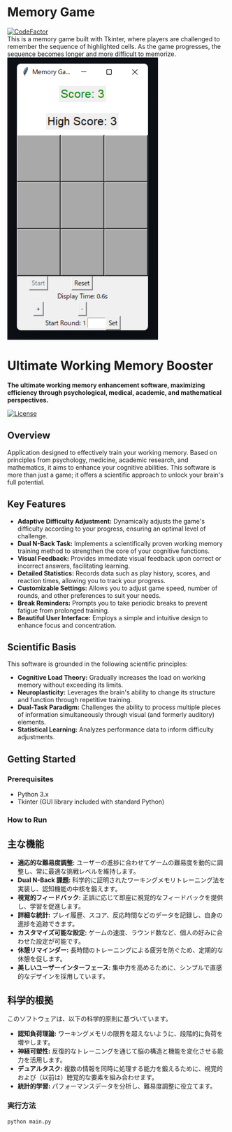 
# Memory Game
[![CodeFactor](https://www.codefactor.io/repository/github/mark0011astra/memorygame/badge)](https://www.codefactor.io/repository/github/mark0011astra/memorygame)  
This is a memory game built with Tkinter, where players are challenged to remember the sequence of highlighted cells. As the game progresses, the sequence becomes longer and more difficult to memorize.
![alt text](image.png)
# Ultimate Working Memory Booster

**The ultimate working memory enhancement software, maximizing efficiency through psychological, medical, academic, and mathematical perspectives.**

[![License](https://img.shields.io/badge/license-MIT-blue.svg)](https://opensource.org/licenses/MIT)

## Overview

Application designed to effectively train your working memory. Based on principles from psychology, medicine, academic research, and mathematics, it aims to enhance your cognitive abilities. This software is more than just a game; it offers a scientific approach to unlock your brain's full potential.

## Key Features

*   **Adaptive Difficulty Adjustment:** Dynamically adjusts the game's difficulty according to your progress, ensuring an optimal level of challenge.
*   **Dual N-Back Task:** Implements a scientifically proven working memory training method to strengthen the core of your cognitive functions.
*   **Visual Feedback:** Provides immediate visual feedback upon correct or incorrect answers, facilitating learning.
*   **Detailed Statistics:** Records data such as play history, scores, and reaction times, allowing you to track your progress.
*   **Customizable Settings:** Allows you to adjust game speed, number of rounds, and other preferences to suit your needs.
*   **Break Reminders:** Prompts you to take periodic breaks to prevent fatigue from prolonged training.
*   **Beautiful User Interface:** Employs a simple and intuitive design to enhance focus and concentration.

## Scientific Basis

This software is grounded in the following scientific principles:

*   **Cognitive Load Theory:** Gradually increases the load on working memory without exceeding its limits.
*   **Neuroplasticity:** Leverages the brain's ability to change its structure and function through repetitive training.
*   **Dual-Task Paradigm:** Challenges the ability to process multiple pieces of information simultaneously through visual (and formerly auditory) elements.
*   **Statistical Learning:** Analyzes performance data to inform difficulty adjustments.

## Getting Started

### Prerequisites

*   Python 3.x
*   Tkinter (GUI library included with standard Python)


### How to Run


## 主な機能

*   **適応的な難易度調整:** ユーザーの進捗に合わせてゲームの難易度を動的に調整し、常に最適な挑戦レベルを維持します。
*   **Dual N-Back 課題:** 科学的に証明されたワーキングメモリトレーニング法を実装し、認知機能の中核を鍛えます。
*   **視覚的フィードバック:** 正誤に応じて即座に視覚的なフィードバックを提供し、学習を促進します。
*   **詳細な統計:** プレイ履歴、スコア、反応時間などのデータを記録し、自身の進捗を追跡できます。
*   **カスタマイズ可能な設定:** ゲームの速度、ラウンド数など、個人の好みに合わせた設定が可能です。
*   **休憩リマインダー:** 長時間のトレーニングによる疲労を防ぐため、定期的な休憩を促します。
*   **美しいユーザーインターフェース:**  集中力を高めるために、シンプルで直感的なデザインを採用しています。

## 科学的根拠

このソフトウェアは、以下の科学的原則に基づいています。

*   **認知負荷理論:**  ワーキングメモリの限界を超えないように、段階的に負荷を増やします。
*   **神経可塑性:**  反復的なトレーニングを通じて脳の構造と機能を変化させる能力を活用します。
*   **デュアルタスク:**  複数の情報を同時に処理する能力を鍛えるために、視覚的および（以前は）聴覚的な要素を組み合わせます。
*   **統計的学習:**  パフォーマンスデータを分析し、難易度調整に役立てます。



### 実行方法

```bash
python main.py
